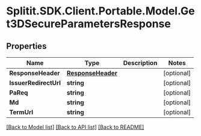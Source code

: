 # Splitit.SDK.Client.Portable.Model.Get3DSecureParametersResponse
## Properties

Name | Type | Description | Notes
------------ | ------------- | ------------- | -------------
**ResponseHeader** | [**ResponseHeader**](ResponseHeader.md) |  | [optional] 
**IssuerRedirectUrl** | **string** |  | [optional] 
**PaReq** | **string** |  | [optional] 
**Md** | **string** |  | [optional] 
**TermUrl** | **string** |  | [optional] 

[[Back to Model list]](../README.md#documentation-for-models) [[Back to API list]](../README.md#documentation-for-api-endpoints) [[Back to README]](../README.md)

